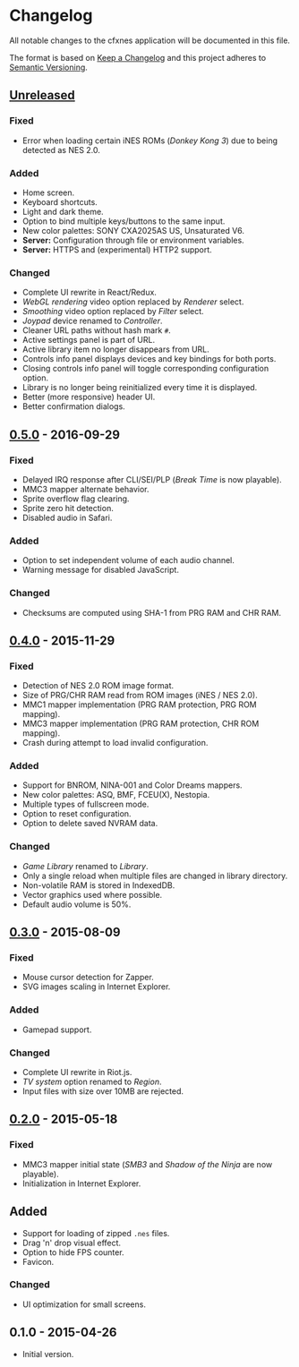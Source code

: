 # Changelog

All notable changes to the cfxnes application will be documented in this file.

The format is based on [Keep a Changelog](http://keepachangelog.com/en/1.0.0/)
and this project adheres to [Semantic Versioning](http://semver.org/spec/v2.0.0.html).

## [Unreleased][unreleased]

### Fixed

- Error when loading certain iNES ROMs (*Donkey Kong 3*) due to being detected as NES 2.0.

### Added

- Home screen.
- Keyboard shortcuts.
- Light and dark theme.
- Option to bind multiple keys/buttons to the same input.
- New color palettes: SONY CXA2025AS US, Unsaturated V6.
- **Server:** Configuration through file or environment variables.
- **Server:** HTTPS and (experimental) HTTP2 support.

### Changed

- Complete UI rewrite in React/Redux.
- *WebGL rendering* video option replaced by *Renderer* select.
- *Smoothing* video option replaced by *Filter* select.
- *Joypad* device renamed to *Controller*.
- Cleaner URL paths without hash mark `#`.
- Active settings panel is part of URL.
- Active library item no longer disappears from URL.
- Controls info panel displays devices and key bindings for both ports.
- Closing controls info panel will toggle corresponding configuration option.
- Library is no longer being reinitialized every time it is displayed.
- Better (more responsive) header UI.
- Better confirmation dialogs.

## [0.5.0] - 2016-09-29

### Fixed

- Delayed IRQ response after CLI/SEI/PLP (*Break Time* is now playable).
- MMC3 mapper alternate behavior.
- Sprite overflow flag clearing.
- Sprite zero hit detection.
- Disabled audio in Safari.

### Added

- Option to set independent volume of each audio channel.
- Warning message for disabled JavaScript.

### Changed

- Checksums are computed using SHA-1 from PRG RAM and CHR RAM.

## [0.4.0] - 2015-11-29

### Fixed

- Detection of NES 2.0 ROM image format.
- Size of PRG/CHR RAM read from ROM images (iNES / NES 2.0).
- MMC1 mapper implementation (PRG RAM protection, PRG ROM mapping).
- MMC3 mapper implementation (PRG RAM protection, CHR ROM mapping).
- Crash during attempt to load invalid configuration.

### Added

- Support for BNROM, NINA-001 and Color Dreams mappers.
- New color palettes: ASQ, BMF, FCEU(X), Nestopia.
- Multiple types of fullscreen mode.
- Option to reset configuration.
- Option to delete saved NVRAM data.

### Changed

- *Game Library* renamed to *Library*.
- Only a single reload when multiple files are changed in library directory.
- Non-volatile RAM is stored in IndexedDB.
- Vector graphics used where possible.
- Default audio volume is 50%.

## [0.3.0] - 2015-08-09

### Fixed

- Mouse cursor detection for Zapper.
- SVG images scaling in Internet Explorer.

### Added

- Gamepad support.

### Changed

- Complete UI rewrite in Riot.js.
- *TV system* option renamed to *Region*.
- Input files with size over 10MB are rejected.

## [0.2.0] - 2015-05-18

### Fixed

- MMC3 mapper initial state (*SMB3* and *Shadow of the Ninja* are now playable).
- Initialization in Internet Explorer.

## Added

- Support for loading of zipped `.nes` files.
- Drag 'n' drop visual effect.
- Option to hide FPS counter.
- Favicon.

### Changed

- UI optimization for small screens.

## 0.1.0 - 2015-04-26

- Initial version.

[unreleased]: https://github.com/jpikl/cfxnes/compare/v0.5.0...HEAD
[0.5.0]: https://github.com/jpikl/cfxnes/compare/v0.4.0...v0.5.0
[0.4.0]: https://github.com/jpikl/cfxnes/compare/v0.3.0...v0.4.0
[0.3.0]: https://github.com/jpikl/cfxnes/compare/v0.2.0...v0.3.0
[0.2.0]: https://github.com/jpikl/cfxnes/compare/v0.1.0...v0.2.0

